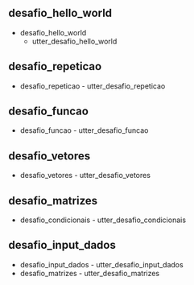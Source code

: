 ## desafio_hello_world
* desafio_hello_world
    - utter_desafio_hello_world

## desafio_repeticao
* desafio_repeticao
      - utter_desafio_repeticao

## desafio_funcao
* desafio_funcao
      - utter_desafio_funcao

## desafio_vetores
* desafio_vetores
      - utter_desafio_vetores

## desafio_matrizes
* desafio_condicionais
      - utter_desafio_condicionais

## desafio_input_dados
* desafio_input_dados
      - utter_desafio_input_dados
* desafio_matrizes
      - utter_desafio_matrizes
